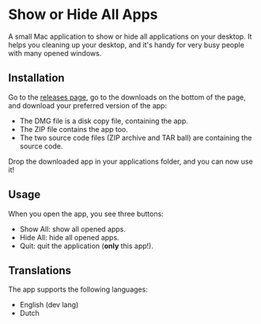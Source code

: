 #  Show or Hide All Apps
A small Mac application to show or hide all applications on your desktop. It helps you cleaning up your desktop, and it's handy for very busy people with many opened windows.

## Installation
Go to the [releases page](https://github.com/Roman1001/show-hide-apps/releases/latest), go to the downloads on the bottom of the page, and download your preferred version of the app:

- The DMG file is a disk copy file, containing the app.
- The ZIP file contains the app too.
- The two source code files (ZIP archive and TAR ball) are containing the source code.

Drop the downloaded app in your applications folder, and you can now use it!

## Usage
When you open the app, you see three buttons:

- Show All: show all opened apps.
- Hide All: hide all opened apps.
- Quit: quit the application (**only** this app!).

## Translations
The app supports the following languages:

- English (dev lang)
- Dutch

